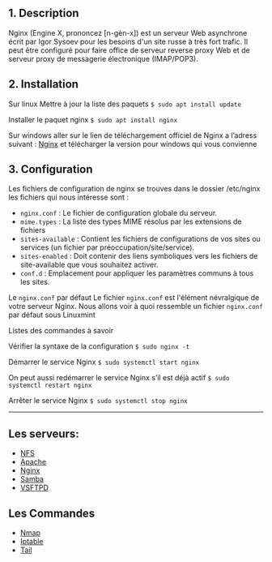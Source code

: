 ## 1. Description
Nginx (Engine X, prononcez [n-gèn-x]) est un serveur Web asynchrone écrit par Igor Sysoev pour les
besoins d'un site russe à très fort trafic. Il peut être configuré pour faire office de serveur reverse proxy
Web et de serveur proxy de messagerie électronique (IMAP/POP3).

## 2. Installation
Sur linux
Mettre à jour la liste des paquets
```$ sudo apt install update``` <br>

Installer le paquet nginx
```$ sudo apt install nginx``` <br>

Sur windows
aller sur le lien de téléchargement officiel de
Nginx a l’adress suivant :
[Nginx](https://www.nginx.org/en/download.html/)
et télécharger la version pour windows qui
vous convienne

## 3. Configuration
Les fichiers de configuration de nginx se trouves dans le dossier /etc/nginx
les fichiers qui nous intéresse sont :
- ```nginx.conf``` : Le fichier de configuration globale du serveur.
- ```mime.types``` : La liste des types MIME résolus par les extensions de fichiers
- ```sites-available``` : Contient les fichiers de configurations de vos sites ou services (un fichier par
préoccupation/site/service).
- ```sites-enabled``` : Doit contenir des liens symboliques vers les fichiers de site-available que vous
souhaitez activer.
- ```conf.d``` : Emplacement pour appliquer les paramètres communs à tous les sites.

Le ```nginx.conf``` par défaut
Le fichier ```nginx.conf``` est l'élément névralgique de votre serveur Nginx. Nous allons voir à quoi
ressemble un fichier ```nginx.conf``` par défaut sous Linuxmint

Listes des commandes à savoir

Vérifier la syntaxe de la configuration
```$ sudo nginx -t``` <br>

Démarrer le service Nginx
```$ sudo systemctl start nginx``` <br>

On peut aussi redémarrer le service Nginx s’il est déjà actif
```$ sudo systemctl restart nginx``` <br>

Arrêter le service Nginx
```$ sudo systemctl stop nginx``` <br>

***

## Les serveurs:
- [NFS](https://github.com/Ezdev2/Sys1-exam/blob/4750ad7d4892b82a726086d65c02a70691cd419f/Serveur/NFS/NFS.md)
- [Apache](https://github.com/Ezdev2/Sys1-exam/blob/4750ad7d4892b82a726086d65c02a70691cd419f/Serveur/Apache/Apache.md)
- [Nginx](https://github.com/Ezdev2/Sys1-exam/blob/374a9c44fa839a2b5d9c3ce764b1ac481817113a/Serveur/Nginx/Nginx.md)
- [Samba](https://github.com/Ezdev2/Sys1-exam/blob/5e6f69982d0ecc74b55fad6e14ad86d2690bcf5e/Serveur/Samba/Samba.md)
- [VSFTPD](https://github.com/Ezdev2/Sys1-exam/blob/d1ecfe08599c1c13d726cc10440d7fea9b4b008f/Serveur/VSFTPD/VSFTPD.md)

## Les Commandes
- [Nmap](https://github.com/Ezdev2/Sys1-exam/blob/710bf9e865e272ccfebcfa9d0a84604f9a2c784e/Commande/Nmap/Nmap.md)
- [Iptable](https://github.com/Ezdev2/Sys1-exam/blob/710bf9e865e272ccfebcfa9d0a84604f9a2c784e/Commande/Iptable/Iptable.md)
- [Tail](https://github.com/Ezdev2/Sys1-exam/blob/710bf9e865e272ccfebcfa9d0a84604f9a2c784e/Commande/Tail/Tail.md)
